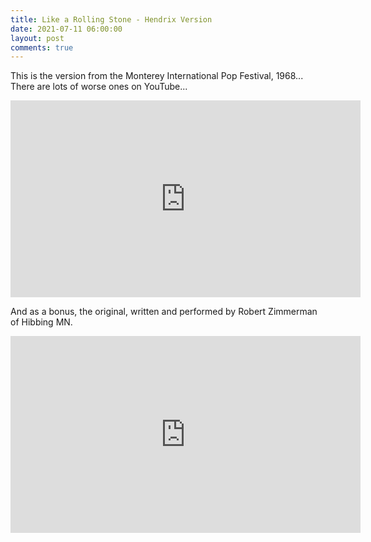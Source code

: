 ```yaml
---
title: Like a Rolling Stone - Hendrix Version
date: 2021-07-11 06:00:00
layout: post
comments: true
---
```


This is the version from the Monterey International Pop Festival, 1968... There are lots of worse ones on YouTube...

<iframe width="560" height="315" src="https://www.youtube.com/embed/RBVGa5D6GDY" title="YouTube video player" frameborder="0" allow="accelerometer; autoplay; clipboard-write; encrypted-media; gyroscope; picture-in-picture" allowfullscreen></iframe>

And as a bonus, the original, written and performed by Robert Zimmerman of Hibbing MN.
<iframe width="560" height="315" src="https://www.youtube.com/embed/IwOfCgkyEj0" title="YouTube video player" frameborder="0" allow="accelerometer; autoplay; clipboard-write; encrypted-media; gyroscope; picture-in-picture" allowfullscreen></iframe>